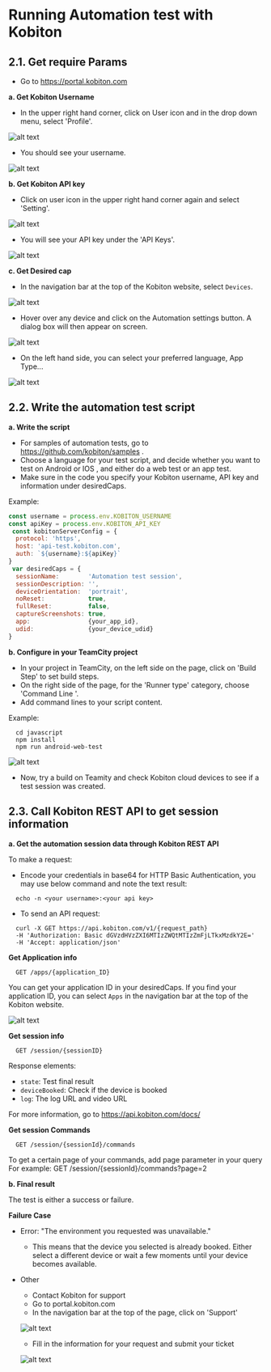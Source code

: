 # Running Automation test with Kobiton
## 2.1. Get require Params
+ Go to  https://portal.kobiton.com

**a. Get Kobiton Username**
  + In the upper right hand corner, click on User icon and in the drop down menu, select 'Profile'.

![alt text](./assets/click_profile.png )

+ You should see your username.

![alt text](./assets/username.png )

**b. Get Kobiton API key**
+ Click on user icon in the upper right hand corner again and select 'Setting'.

![alt text](./assets/click_setting.png )

+ You will see your API key under the 'API Keys'. 

![alt text](./assets/api_key.png )

**c. Get Desired cap**
+ In the navigation bar at the top of the Kobiton website, select `Devices`.

![alt text](./assets/devices.png )

+ Hover over any device and click on the Automation settings button. A dialog box will then appear on screen.

![alt text](./assets/click_auto.png )

+ On the left hand side, you can select your preferred language, App Type...

![alt text](./assets/automation.png )

## 2.2. Write the automation test script
**a. Write the script**
+ For samples of automation tests, go to https://github.com/kobiton/samples .
+ Choose a language for your test script, and decide whether you want to test on Android or IOS , and either do a web test or an app test. 
+ Make sure in the code you specify your Kobiton username, API key and information under desiredCaps.

Example:

```javascript
const username = process.env.KOBITON_USERNAME
const apiKey = process.env.KOBITON_API_KEY
 const kobitonServerConfig = {
  protocol: 'https',
  host: 'api-test.kobiton.com',
  auth: `${username}:${apiKey}`
}
 var desiredCaps = {
  sessionName:        'Automation test session',
  sessionDescription: '', 
  deviceOrientation:  'portrait',  
  noReset:            true,
  fullReset:          false, 
  captureScreenshots: true,
  app:                {your_app_id}, 
  udid:               {your_device_udid}
}
```

**b. Configure in your TeamCity project**
+ In your project in TeamCity, on the left side on the page, click on 'Build Step' to set build steps.
+ On the right side of the page,  for the 'Runner type' category, choose 'Command Line '.
+ Add command lines to your script content. 

Example:
```
  cd javascript
  npm install
  npm run android-web-test
```

![alt text](./assets/cmd.png )
+ Now, try a build on Teamity and check Kobiton cloud devices to see if a test session was created.

## 2.3. Call Kobiton REST API to get session information
**a. Get the automation session data through Kobiton REST API**

To make a request:

+ Encode your credentials in base64 for HTTP Basic Authentication, you may use below command and note the text result:

```
  echo -n <your username>:<your api key>
```
+ To send an API request:
```
  curl -X GET https://api.kobiton.com/v1/{request_path}
  -H 'Authorization: Basic dGVzdHVzZXI6MTIzZWQtMTIzZmFjLTkxMzdkY2E='
  -H 'Accept: application/json'
``` 
**Get Application info** 
```
  GET /apps/{application_ID}
```
You can get your application ID in your desiredCaps. If you find your application ID, you can select `Apps` in the navigation bar at the top of the Kobiton website.

![alt text](./assets/apps.png )

**Get session info**
```
  GET /session/{sessionID}
```
Response elements:

+ `state`: Test final result
+ `deviceBooked`: Check if the device is booked
+ `log`: The log URL and video URL

For more information, go to https://api.kobiton.com/docs/

**Get session Commands**
```
  GET /session/{sessionId}/commands
```
To get a certain page of your commands, add page parameter in your query For example: GET /session/{sessionId}/commands?page=2

**b. Final result**

The test is either a success or failure.

**Failure Case**

+ Error: "The environment you requested was unavailable."
  
  + This means that the device you selected is already booked. Either select a different device or wait a few moments until your device becomes available.

+ Other

  + Contact Kobiton for support
  + Go to portal.kobiton.com
  + In the navigation bar at the top of the page, click on 'Support'

  ![alt text](./assets/support.png )

  + Fill in the information for your request and submit your ticket

  ![alt text](./assets/submit.png )
